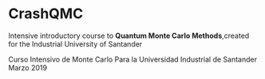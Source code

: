 # CrashQMC
Intensive introductory course to **Quantum Monte Carlo Methods**,created for the Industrial University of Santander

Curso Intensivo de Monte Carlo Para la Universidad Industrial de Santander Marzo 2019
